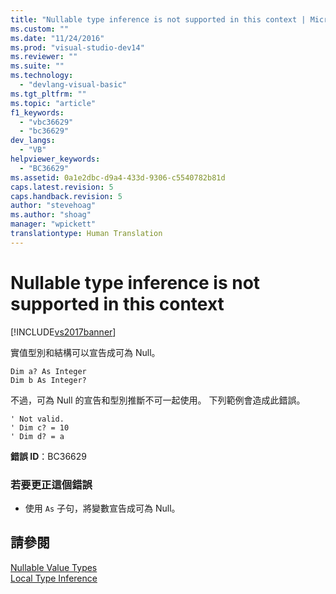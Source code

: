 ```yaml
---
title: "Nullable type inference is not supported in this context | Microsoft Docs"
ms.custom: ""
ms.date: "11/24/2016"
ms.prod: "visual-studio-dev14"
ms.reviewer: ""
ms.suite: ""
ms.technology: 
  - "devlang-visual-basic"
ms.tgt_pltfrm: ""
ms.topic: "article"
f1_keywords: 
  - "vbc36629"
  - "bc36629"
dev_langs: 
  - "VB"
helpviewer_keywords: 
  - "BC36629"
ms.assetid: 0a1e2dbc-d9a4-433d-9306-c5540782b81d
caps.latest.revision: 5
caps.handback.revision: 5
author: "stevehoag"
ms.author: "shoag"
manager: "wpickett"
translationtype: Human Translation
---
```

# Nullable type inference is not supported in this context
[!INCLUDE[vs2017banner](../../../csharp/includes/vs2017banner.md)]

實值型別和結構可以宣告成可為 Null。  
  
```vb#  
Dim a? As Integer  
Dim b As Integer?  
```  
  
 不過，可為 Null 的宣告和型別推斷不可一起使用。  下列範例會造成此錯誤。  
  
```vb#  
' Not valid.  
' Dim c? = 10  
' Dim d? = a  
```  
  
 **錯誤 ID**：BC36629  
  
### 若要更正這個錯誤  
  
-   使用 `As` 子句，將變數宣告成可為 Null。  
  
## 請參閱  
 [Nullable Value Types](../../../visual-basic/programming-guide/language-features/data-types/nullable-value-types.md)   
 [Local Type Inference](../../../visual-basic/programming-guide/language-features/variables/local-type-inference.md)